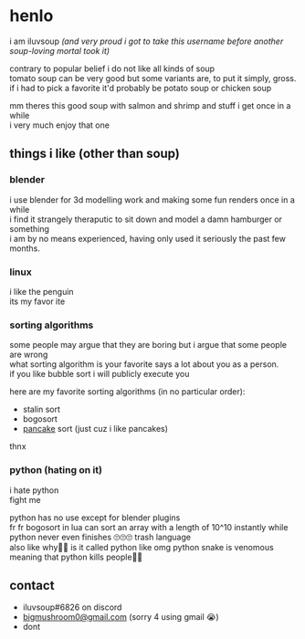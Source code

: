 # henlo
i am iluvsoup *(and very proud i got to take this username before another soup-loving mortal took it)*

contrary to popular belief i do not like all kinds of soup\
tomato soup can be very good but some variants are, to put it simply, gross.\
if i had to pick a favorite it'd probably be potato soup or chicken soup

mm theres this good soup with salmon and shrimp and stuff i get once in a while\
i very much enjoy that one

## things i like (other than soup)
### blender
i use blender for 3d modelling work and making some fun renders once in a while\
i find it strangely theraputic to sit down and model a damn hamburger or something\
i am by no means experienced, having only used it seriously the past few months.

### linux
i like the penguin\
its my favor ite

### sorting algorithms
some people may argue that they are boring but i argue that some people are wrong\
what sorting algorithm is your favorite says a lot about you as a person.\
if you like bubble sort i will publicly execute you

here are my favorite sorting algorithms (in no particular order):
- stalin sort
- bogosort
- [pancake](https://i.ytimg.com/vi/uFeGl428_QY/maxresdefault.jpg) sort (just cuz i like pancakes)

thnx

### python (hating on it)
i hate python\
fight me

python has no use except for blender plugins\
fr fr bogosort in lua can sort an array with a length of 10^10 instantly while python never even finishes 🙄🙄🙄 trash language\
also like why🤔🤔 is it called python like omg python snake is venomous meaning that python kills people🧐🧐

## contact
- iluvsoup#6826 on discord
- bigmushroom0@gmail.com (sorry 4 using gmail :sob:)
- dont
